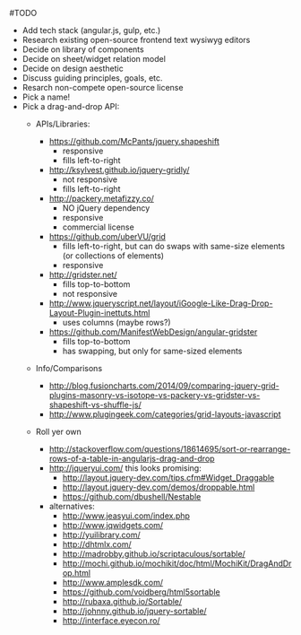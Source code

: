 #TODO

- Add tech stack (angular.js, gulp, etc.)
- Research existing open-source frontend text wysiwyg editors
- Decide on library of components
- Decide on sheet/widget relation model
- Decide on design aesthetic
- Discuss guiding principles, goals, etc.
- Resarch non-compete open-source license
- Pick a name!
- Pick a drag-and-drop API:
  - APIs/Libraries:
    - https://github.com/McPants/jquery.shapeshift
      - responsive
      - fills left-to-right
    - http://ksylvest.github.io/jquery-gridly/
      - not responsive
      - fills left-to-right
    - http://packery.metafizzy.co/
      - NO jQuery dependency
      - responsive
      - commercial license
    - https://github.com/uberVU/grid
      - fills left-to-right, but can do swaps with same-size elements (or collections of elements)
      - responsive
    - http://gridster.net/
      - fills top-to-bottom
      - not responsive
    - http://www.jqueryscript.net/layout/iGoogle-Like-Drag-Drop-Layout-Plugin-inettuts.html
      - uses columns (maybe rows?)
    - https://github.com/ManifestWebDesign/angular-gridster
      - fills top-to-bottom
      - has swapping, but only for same-sized elements
    
  - Info/Comparisons
    - http://blog.fusioncharts.com/2014/09/comparing-jquery-grid-plugins-masonry-vs-isotope-vs-packery-vs-gridster-vs-shapeshift-vs-shuffle-js/
    - http://www.plugingeek.com/categories/grid-layouts-javascript

  - Roll yer own
    - http://stackoverflow.com/questions/18614695/sort-or-rearrange-rows-of-a-table-in-angularjs-drag-and-drop
    - http://jqueryui.com/ this looks promising:
      - http://layout.jquery-dev.com/tips.cfm#Widget_Draggable
      - http://layout.jquery-dev.com/demos/droppable.html
      - https://github.com/dbushell/Nestable
    - alternatives:
      - http://www.jeasyui.com/index.php
      - http://www.jqwidgets.com/
      - http://yuilibrary.com/
      - http://dhtmlx.com/
      - http://madrobby.github.io/scriptaculous/sortable/
      - http://mochi.github.io/mochikit/doc/html/MochiKit/DragAndDrop.html
      - http://www.amplesdk.com/
      - https://github.com/voidberg/html5sortable
      - http://rubaxa.github.io/Sortable/
      - http://johnny.github.io/jquery-sortable/
      - http://interface.eyecon.ro/
